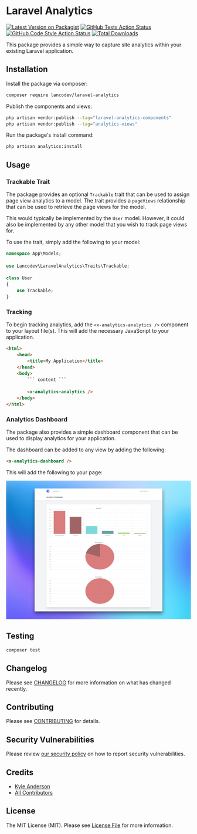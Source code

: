 # Laravel Analytics

[![Latest Version on Packagist](https://img.shields.io/packagist/v/lancodev/laravel-analytics.svg?style=flat-square)](https://packagist.org/packages/lancodev/laravel-analytics)
[![GitHub Tests Action Status](https://img.shields.io/github/workflow/status/lancodev/laravel-analytics/run-tests?label=tests)](https://github.com/lancodev/laravel-analytics/actions?query=workflow%3Arun-tests+branch%3Amain)
[![GitHub Code Style Action Status](https://img.shields.io/github/workflow/status/lancodev/laravel-analytics/Fix%20PHP%20code%20style%20issues?label=code%20style)](https://github.com/lancodev/laravel-analytics/actions?query=workflow%3A"Fix+PHP+code+style+issues"+branch%3Amain)
[![Total Downloads](https://img.shields.io/packagist/dt/lancodev/laravel-analytics.svg?style=flat-square)](https://packagist.org/packages/lancodev/laravel-analytics)

This package provides a simple way to capture site analytics within your existing Laravel application.

## Installation

Install the package via composer:

```bash
composer require lancodev/laravel-analytics
```

Publish the components and views:

```bash
php artisan vendor:publish --tag="laravel-analytics-components"
php artisan vendor:publish --tag="analytics-views"
```

Run the package's install command:

```bash
php artisan analytics:install
```

## Usage

### Trackable Trait

The package provides an optional `Trackable` trait that can be used to assign page view analytics to a model. The trait provides a `pageViews` relationship that can be used to retrieve the page views for the model.

This would typically be implemented by the `User` model. However, it could also be implemented by any other model that you wish to track page views for.

To use the trait, simply add the following to your model:

```php
namespace App\Models;

use Lancodev\LaravelAnalytics\Traits\Trackable;

class User
{
    use Trackable;
}
```

### Tracking

To begin tracking analytics, add the `<x-analytics-analytics />` component to your layout file(s).
This will add the necessary JavaScript to your application.

```html
<html>
    <head>
        <title>My Application</title>
    </head>
    <body>
        ``` content ```

        <x-analytics-analytics />
    </body>
</html>
```

### Analytics Dashboard

The package also provides a simple dashboard component that can be used to display analytics for your application.

The dashboard can be added to any view by adding the following:

```html
<x-analytics-dashboard />
```

This will add the following to your page:

![analyticsdashboardscreenshot.png](screenshots/analytics-dashboard-screenshot.png)

## Testing

```bash
composer test
```

## Changelog

Please see [CHANGELOG](CHANGELOG.md) for more information on what has changed recently.

## Contributing

Please see [CONTRIBUTING](CONTRIBUTING.md) for details.

## Security Vulnerabilities

Please review [our security policy](../../security/policy) on how to report security vulnerabilities.

## Credits

- [Kyle Anderson](https://github.com/lancodev)
- [All Contributors](../../contributors)

## License

The MIT License (MIT). Please see [License File](LICENSE.md) for more information.
